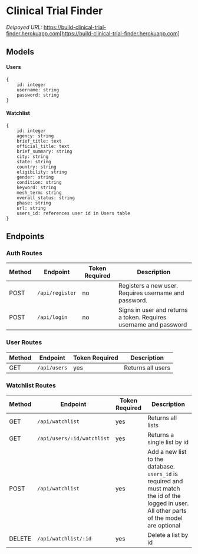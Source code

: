 # Clinical Trial Finder

_Delpoyed URL:_ https://build-clinical-trial-finder.herokuapp.com[https://build-clinical-trial-finder.herokuapp.com]

## Models

#### Users

```
{
    id: integer
    username: string
    password: string
}
```

#### Watchlist

```
{
    id: integer
    agency: string
    brief_title: text
    official_title: text
    brief_summary: string
    city: string
    state: string
    country: string
    eligibility: string
    gender: string
    condition: string
    keyword: string
    mesh_term: string
    overall_status: string
    phase: string
    url: string
    users_id: references user id in Users table
}
```

## Endpoints

### Auth Routes

| Method | Endpoint        | Token Required | Description                                                       |
| ------ | --------------- | -------------- | ----------------------------------------------------------------- |
| POST   | `/api/register` | no             | Registers a new user. Requires username and password.             |
| POST   | `/api/login`    | no             | Signs in user and returns a token. Requires username and password |

### User Routes

| Method | Endpoint     | Token Required | Description       |
| ------ | ------------ | -------------- | ----------------- |
| GET    | `/api/users` | yes            | Returns all users |

### Watchlist Routes

| Method | Endpoint                   | Token Required | Description                                                                                                                                   |
| ------ | -------------------------- | -------------- | --------------------------------------------------------------------------------------------------------------------------------------------- |
| GET    | `/api/watchlist`           | yes            | Returns all lists                                                                                                                             |
| GET    | `/api/users/:id/watchlist` | yes            | Returns a single list by id                                                                                                                   |
| POST   | `/api/watchlist`           | yes            | Add a new list to the database. `users_id` is required and must match the id of the logged in user. All other parts of the model are optional |
| DELETE | `/api/watchlist/:id`       | yes            | Delete a list by id                                                                                                                           |

<!-- Note: `users_id` is required in the POST request and must match the id of the logged in user. All other parts of the model are optional -->
